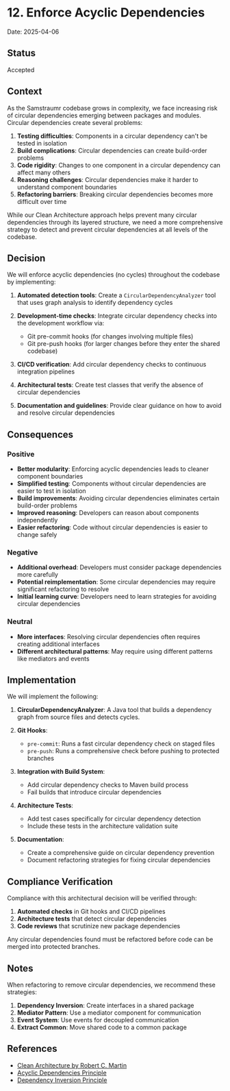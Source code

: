# 12. Enforce Acyclic Dependencies

Date: 2025-04-06

## Status

Accepted

## Context

As the Samstraumr codebase grows in complexity, we face increasing risk of circular dependencies emerging between packages and modules. Circular dependencies create several problems:

1. **Testing difficulties**: Components in a circular dependency can't be tested in isolation
2. **Build complications**: Circular dependencies can create build-order problems
3. **Code rigidity**: Changes to one component in a circular dependency can affect many others
4. **Reasoning challenges**: Circular dependencies make it harder to understand component boundaries
5. **Refactoring barriers**: Breaking circular dependencies becomes more difficult over time

While our Clean Architecture approach helps prevent many circular dependencies through its layered structure, we need a more comprehensive strategy to detect and prevent circular dependencies at all levels of the codebase.

## Decision

We will enforce acyclic dependencies (no cycles) throughout the codebase by implementing:

1. **Automated detection tools**: Create a `CircularDependencyAnalyzer` tool that uses graph analysis to identify dependency cycles

2. **Development-time checks**: Integrate circular dependency checks into the development workflow via:
   - Git pre-commit hooks (for changes involving multiple files)
   - Git pre-push hooks (for larger changes before they enter the shared codebase)

3. **CI/CD verification**: Add circular dependency checks to continuous integration pipelines

4. **Architectural tests**: Create test classes that verify the absence of circular dependencies 

5. **Documentation and guidelines**: Provide clear guidance on how to avoid and resolve circular dependencies

## Consequences

### Positive

- **Better modularity**: Enforcing acyclic dependencies leads to cleaner component boundaries
- **Simplified testing**: Components without circular dependencies are easier to test in isolation
- **Build improvements**: Avoiding circular dependencies eliminates certain build-order problems
- **Improved reasoning**: Developers can reason about components independently
- **Easier refactoring**: Code without circular dependencies is easier to change safely

### Negative

- **Additional overhead**: Developers must consider package dependencies more carefully
- **Potential reimplementation**: Some circular dependencies may require significant refactoring to resolve
- **Initial learning curve**: Developers need to learn strategies for avoiding circular dependencies

### Neutral

- **More interfaces**: Resolving circular dependencies often requires creating additional interfaces
- **Different architectural patterns**: May require using different patterns like mediators and events

## Implementation

We will implement the following:

1. **CircularDependencyAnalyzer**: A Java tool that builds a dependency graph from source files and detects cycles.

2. **Git Hooks**:
   - `pre-commit`: Runs a fast circular dependency check on staged files
   - `pre-push`: Runs a comprehensive check before pushing to protected branches

3. **Integration with Build System**:
   - Add circular dependency checks to Maven build process
   - Fail builds that introduce circular dependencies

4. **Architecture Tests**:
   - Add test cases specifically for circular dependency detection
   - Include these tests in the architecture validation suite

5. **Documentation**:
   - Create a comprehensive guide on circular dependency prevention
   - Document refactoring strategies for fixing circular dependencies

## Compliance Verification

Compliance with this architectural decision will be verified through:

1. **Automated checks** in Git hooks and CI/CD pipelines
2. **Architecture tests** that detect circular dependencies
3. **Code reviews** that scrutinize new package dependencies

Any circular dependencies found must be refactored before code can be merged into protected branches.

## Notes

When refactoring to remove circular dependencies, we recommend these strategies:

1. **Dependency Inversion**: Create interfaces in a shared package
2. **Mediator Pattern**: Use a mediator component for communication
3. **Event System**: Use events for decoupled communication
4. **Extract Common**: Move shared code to a common package

## References

- [Clean Architecture by Robert C. Martin](https://blog.cleancoder.com/uncle-bob/2012/08/13/the-clean-architecture.html)
- [Acyclic Dependencies Principle](https://en.wikipedia.org/wiki/Acyclic_dependencies_principle)
- [Dependency Inversion Principle](https://en.wikipedia.org/wiki/Dependency_inversion_principle)